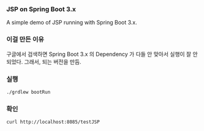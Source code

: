 ### JSP on Spring Boot 3.x

A simple demo of JSP running with Spring Boot 3.x.
 
### 이걸 만든 이유

구글에서 검색하면 Spring Boot 3.x 의 Dependency 가 다들 안 맞아서 실행이 잘 안되었다.
그래서, 되는 버전을 만듬.

### 실행
```bash
./grdlew bootRun
```

### 확인
```bash
curl http://localhost:8085/testJSP
```



